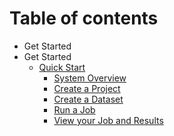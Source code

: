 # Table of contents

* Get Started
* Get Started
  * [Quick Start](get-started/quick-start/README.md)
    * [System Overview](get-started/quick-start/system-overview.md)
    * [Create a Project](get-started/quick-start/create-a-project.md)
    * [Create a Dataset](get-started/quick-start/create-a-dataset.md)
    * [Run a Job](get-started/quick-start/run-a-job.md)
    * [View your Job and Results](get-started/quick-start/view-your-job-and-results.md)


